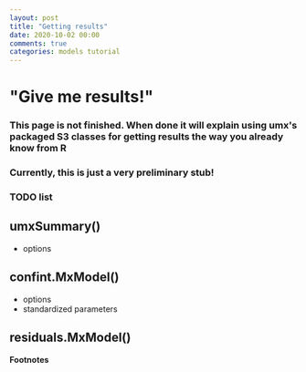 ```yaml
---
layout: post
title: "Getting results"
date: 2020-10-02 00:00
comments: true
categories: models tutorial
---
```


# "Give me results!"

### This page is not finished. When done it will explain using umx's  packaged  S3 classes for getting results the way you already know from R

### Currently, this is just a very preliminary stub!

### TODO list
## umxSummary()
* options
## confint.MxModel()

* options
* standardized parameters

## residuals.MxModel()


**Footnotes**
[^1]: 